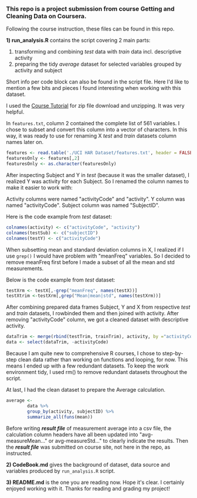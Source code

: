 

### This repo is a project submission from course Getting and Cleaning Data on Coursera.

Following the course instruction, these files can be found in this repo.

**1) run_analysis.R** contains the script covering 2 main parts:

1. transforming and combining *test* data with *train* data incl. descriptive activity
2. preparing the tidy *average* dataset for selected variables grouped by activity and subject

Short info per code block can also be found in the script file. Here I'd like to mention a few bits and pieces I found interesting when working with this dataset.

I used the [Course Tutorial](https://github.com/lgreski/datasciencectacontent/blob/master/markdown/rprog-downloadingFiles.md) for zip file download and unzipping. It was very helpful.

In ``features.txt``, column 2 contained the complete list of 561 variables. I chose to subset and convert this column into a vector of characters. In this way, it was ready to use for renaming X *test* and *train* datasets column names later on.

```R
features <- read.table('./UCI HAR Dataset/features.txt', header = FALSE)
featuresOnly <- features[,2]
featuresOnly <- as.character(featuresOnly)
```

After inspecting Subject and Y in *test* (because it was the smaller dataset), I realized Y was activity for each Subject. So I renamed the column names to make it easier to work with:

Activity columns were named "activityCode" and "activity".
Y column was named "activityCode".
Subject column was named "SubjectID". 

Here is the code example from *test* dataset:

```R
colnames(activity) <- c("activityCode", "activity")
colnames(testSub) <- c("subjectID")
colnames(testY) <- c("activityCode")
```

When subsetting mean and standard deviation columns in X, I realized if I use ``grep()`` I would have problem with "meanFreq" variables. So I decided to remove meanFreq first before I made a subset of all the mean and std measurements.

Below is the code example from *test* dataset:

```R
testXrm <- testX[,-grep("meanFreq", names(testX))]
testXtrim <-testXrm[,grep("Mean|mean|std", names(testXrm))]
```

After combining prepared data frames Subject, Y and X from respective *test* and *train* datasets, I rowbinded them and then joined with activity. After removing "activityCode" column, we got a cleaned dataset with descriptive activity.

```R
dataTrim <- merge(rbind(testTrim, trainTrim), activity, by ="activityCode")
data <- select(dataTrim, -activityCode)
```

Because I am quite new to comprehensive R courses, I chose to step-by-step clean data rather than working on functions and looping, for now. This means I ended up with a few redundant datasets. To keep the work environment tidy, I used rm() to remove redundant datasets throughout the script.

At last, I had the clean dataset to prepare the Average calculation. 

```R
average <-
        data %>%
        group_by(activity, subjectID) %>%
        summarize_all(funs(mean))
```

Before writing **_result file_** of measurement average into a csv file, the calculation column headers have all been updated into "avg-measureMean..." or avg-measureStd..." to clearly indicate the results. Then the **_result file_** was submitted on course site, not here in the repo, as instructed.


**2) CodeBook.md** gives the background of dataset, data source and variables produced by ``run_analysis.R`` script.


**3) README.md** is the one you are reading now. Hope it's clear. I certainly enjoyed working with it. Thanks for reading and grading my project!








